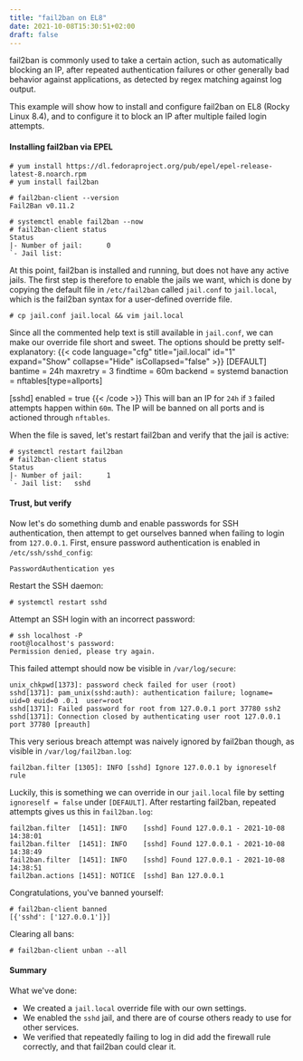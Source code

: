 ```yaml
---
title: "fail2ban on EL8"
date: 2021-10-08T15:30:51+02:00
draft: false
---
```


fail2ban is commonly used to  take a certain action, such as automatically blocking an IP, after repeated authentication failures or other generally bad behavior against applications, as detected by regex matching against log output.

This example will show how to install and configure fail2ban on EL8 (Rocky Linux 8.4), and to configure it to block an IP after multiple failed login attempts.

#### Installing fail2ban via EPEL
```
# yum install https://dl.fedoraproject.org/pub/epel/epel-release-latest-8.noarch.rpm
# yum install fail2ban

# fail2ban-client --version
Fail2Ban v0.11.2

# systemctl enable fail2ban --now
# fail2ban-client status
Status
|- Number of jail:      0
`- Jail list:
```
At this point, fail2ban is installed and running, but does not have any active jails. The first step is therefore to enable the jails we want, which is done by copying the default file in `/etc/fail2ban` called `jail.conf` to `jail.local`, which is the fail2ban syntax for a user-defined override file.
```
# cp jail.conf jail.local && vim jail.local
```
Since all the commented help text is still available in `jail.conf`, we can make our override file short and sweet. The options should be pretty self-explanatory:
{{< code language="cfg" title="jail.local" id="1" expand="Show" collapse="Hide" isCollapsed="false" >}}
[DEFAULT]
bantime = 24h
maxretry = 3
findtime = 60m
backend = systemd
banaction = nftables[type=allports]

[sshd]
enabled = true
{{< /code >}}
This will ban an IP for `24h` if `3` failed attempts happen within `60m`. The IP will be banned on all ports and is actioned through `nftables`.

When the file is saved, let's restart fail2ban and verify that the jail is active:
```
# systemctl restart fail2ban
# fail2ban-client status
Status
|- Number of jail:      1
`- Jail list:   sshd
```
#### Trust, but verify
Now let's do something dumb and enable passwords for SSH authentication, then attempt to get ourselves banned when failing to login from `127.0.0.1`. First, ensure password authentication is enabled in `/etc/ssh/sshd_config`:
```
PasswordAuthentication yes
```
Restart the SSH daemon:
```
# systemctl restart sshd
```
Attempt an SSH login with an incorrect password:
```
# ssh localhost -P
root@localhost's password:
Permission denied, please try again.
```
This failed attempt should now be visible in `/var/log/secure`:
```
unix_chkpwd[1373]: password check failed for user (root)
sshd[1371]: pam_unix(sshd:auth): authentication failure; logname= uid=0 euid=0 .0.1  user=root
sshd[1371]: Failed password for root from 127.0.0.1 port 37780 ssh2
sshd[1371]: Connection closed by authenticating user root 127.0.0.1 port 37780 [preauth]
```
This very serious breach attempt was naively ignored by fail2ban though, as visible in `/var/log/fail2ban.log`:
```
fail2ban.filter [1305]: INFO [sshd] Ignore 127.0.0.1 by ignoreself rule
```
Luckily, this is something we can override in our `jail.local` file by setting `ignoreself = false` under `[DEFAULT]`. After restarting fail2ban, repeated attempts gives us this in `fail2ban.log`:
```
fail2ban.filter  [1451]: INFO    [sshd] Found 127.0.0.1 - 2021-10-08 14:38:01
fail2ban.filter  [1451]: INFO    [sshd] Found 127.0.0.1 - 2021-10-08 14:38:49
fail2ban.filter  [1451]: INFO    [sshd] Found 127.0.0.1 - 2021-10-08 14:38:51
fail2ban.actions [1451]: NOTICE  [sshd] Ban 127.0.0.1
```
Congratulations, you've banned yourself:
```
# fail2ban-client banned
[{'sshd': ['127.0.0.1']}]
```
Clearing all bans:
```
# fail2ban-client unban --all
```
#### Summary

What we've done:

* We created a `jail.local` override file with our own settings.
* We enabled the `sshd` jail, and there are of course others ready to use for other services.
* We verified that repeatedly failing to log in did add the firewall rule correctly, and that fail2ban could clear it.
